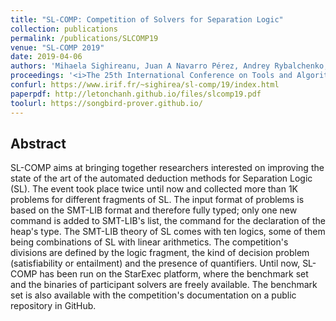 ```yaml
---
title: "SL-COMP: Competition of Solvers for Separation Logic"
collection: publications
permalink: /publications/SLCOMP19
venue: "SL-COMP 2019"
date: 2019-04-06
authors: 'Mihaela Sighireanu, Juan A Navarro Pérez, Andrey Rybalchenko, Nikos Gorogiannis, Radu Iosif, Andrew Reynolds, Cristina Serban, Jens Katelaan, Christoph Matheja, Thomas Noll, Florian Zuleger, Wei-Ngan Chin, Quang Loc Le, Quang-Trung Ta, <b>Ton-Chanh Le</b>, Thanh-Toan Nguyen, Siau-Cheng Khoo, Michal Cyprian, Adam Rogalewicz, Tomas Vojnar, Constantin Enea, Ondrej Lengal, Chong Gao, Zhilin Wu'
proceedings: '<i>The 25th International Conference on Tools and Algorithms for the Construction and Analysis of Systems: TOOLympics (TOOLympics@TACAS)</i>'
confurl: https://www.irif.fr/~sighirea/sl-comp/19/index.html
paperpdf: http://letonchanh.github.io/files/slcomp19.pdf
toolurl: https://songbird-prover.github.io/
---
```


## Abstract
SL-COMP aims at bringing together researchers interested on improving the state of the art of the automated deduction methods for Separation Logic (SL). The event took place twice until now and collected more than 1K problems for different fragments of SL. The input format of problems is based on the SMT-LIB format and therefore fully typed; only one new command is added to SMT-LIB's list, the command for the declaration of the heap's type. The SMT-LIB theory of SL comes with ten logics, some of them being combinations of SL with linear arithmetics. The competition's divisions are defined by the logic fragment, the kind of decision problem (satisfiability or entailment) and the presence of quantifiers. Until now, SL-COMP has been run on the StarExec platform, where the benchmark set and the binaries of participant solvers are freely available. The benchmark set is also available with the competition's documentation on a public repository in GitHub.
